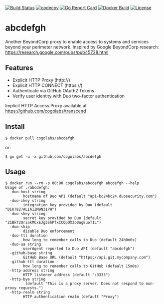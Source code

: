 [![Build Status](https://travis-ci.org/cogolabs/abcdefgh.svg?branch=master)](https://travis-ci.org/cogolabs/abcdefgh)
[![codecov](https://codecov.io/gh/cogolabs/abcdefgh/branch/master/graph/badge.svg)](https://codecov.io/gh/cogolabs/abcdefgh)
[![Go Report Card](https://goreportcard.com/badge/github.com/cogolabs/abcdefgh)](https://goreportcard.com/report/github.com/cogolabs/abcdefgh)
[![Docker Build](https://images.microbadger.com/badges/image/cogolabs/abcdefgh.svg)](https://hub.docker.com/r/cogolabs/abcdefgh/)
[![License](https://img.shields.io/badge/License-Apache%202.0-blue.svg)](https://opensource.org/licenses/Apache-2.0)

# abcdefgh
Another BeyondCorp proxy to enable access to systems and services beyond your perimeter network. Inspired by Google BeyondCorp research: https://research.google.com/pubs/pub45728.html

## Features
- Explicit HTTP Proxy (http://)
- Explicit HTTP CONNECT (https://)
- Authenticate via GitHub OAuth2 Tokens
- Verify user identity with Duo two-factor authentication

Implicit HTTP Access Proxy available at https://github.com/cogolabs/transcend

## Install
```
$ docker pull cogolabs/abcdefgh
```
or:
```
$ go get -u -x github.com/cogolabs/abcdefgh
```
## Usage
```
$ docker run --rm -p 80:80 cogolabs/abcdefgh abcdefgh --help
Usage of ./abcdefgh:
  -duo-host string
    	hostname of Duo API (default "api-bc24bc24.duosecurity.com")
  -duo-ikey string
    	integration key provided by Duo (default "DIKT827ALIAIZM9N31PH")
  -duo-skey string
    	secret key provided by Duo (default "Z1BkT2OriakMCxEJg3ShPfxCCQpOX3o0ugEuoT1L")
  -duo-skip
    	disable Duo enforcement
  -duo-ttl duration
    	how long to remember calls to Duo (default 24h0m0s)
  -duo-ua string
    	userAgent reported to Duo API (default "abcdefgh")
  -github-base string
    	GitHub Base URL (default "https://api.git.mycompany.com")
  -github-ttl duration
    	how long to remember calls to GitHub (default 15m0s)
  -http-address string
    	HTTP listener address (default ":3333")
  -http-bye string
    	 (default "This is a proxy server. Does not respond to non-proxy requests.")
  -http-realm string
    	HTTP authentication realm (default "Proxy")
```
